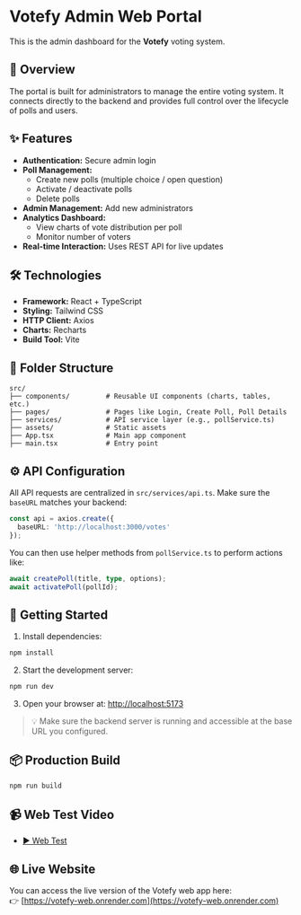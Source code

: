 # Votefy Admin Web Portal

This is the admin dashboard for the **Votefy** voting system.

## 🧭 Overview

The portal is built for administrators to manage the entire voting system. It connects directly to the backend and provides full control over the lifecycle of polls and users.

## ✨ Features

- **Authentication:** Secure admin login  
- **Poll Management:**
  - Create new polls (multiple choice / open question)
  - Activate / deactivate polls
  - Delete polls
- **Admin Management:** Add new administrators
- **Analytics Dashboard:**
  - View charts of vote distribution per poll
  - Monitor number of voters
- **Real-time Interaction:** Uses REST API for live updates

## 🛠 Technologies

- **Framework:** React + TypeScript  
- **Styling:** Tailwind CSS  
- **HTTP Client:** Axios  
- **Charts:** Recharts  
- **Build Tool:** Vite  

## 📁 Folder Structure

```
src/
├── components/         # Reusable UI components (charts, tables, etc.)
├── pages/              # Pages like Login, Create Poll, Poll Details
├── services/           # API service layer (e.g., pollService.ts)
├── assets/             # Static assets
├── App.tsx             # Main app component
├── main.tsx            # Entry point
```

## ⚙️ API Configuration

All API requests are centralized in `src/services/api.ts`. Make sure the `baseURL` matches your backend:

```ts
const api = axios.create({
  baseURL: 'http://localhost:3000/votes'
});
```

You can then use helper methods from `pollService.ts` to perform actions like:

```ts
await createPoll(title, type, options);
await activatePoll(pollId);
```

## 🚀 Getting Started

1. Install dependencies:

```bash
npm install
```

2. Start the development server:

```bash
npm run dev
```

3. Open your browser at: [http://localhost:5173](http://localhost:5173)

> 💡 Make sure the backend server is running and accessible at the base URL you configured.

## 📦 Production Build

```bash
npm run build
```
## 📹 Web Test Video

- [▶️ Web Test](./Web_Test.mov)

## 🌐 Live Website

You can access the live version of the Votefy web app here:  
👉 [https://votefy-web.onrender.com](https://votefy-web.onrender.com)
